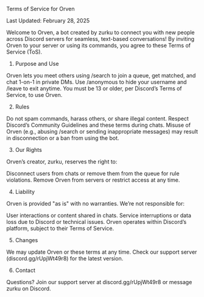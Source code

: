 Terms of Service for Orven

Last Updated: February 28, 2025

Welcome to Orven, a bot created by zurku to connect you with new people across Discord servers for seamless, text-based conversations! By inviting Orven to your server or using its commands, you agree to these Terms of Service (ToS).

1. Purpose and Use

Orven lets you meet others using /search to join a queue, get matched, and chat 1-on-1 in private DMs. Use /anonymous to hide your username and /leave to exit anytime. You must be 13 or older, per Discord’s Terms of Service, to use Orven.

2. Rules

Do not spam commands, harass others, or share illegal content.
Respect Discord’s Community Guidelines and these terms during chats.
Misuse of Orven (e.g., abusing /search or sending inappropriate messages) may result in disconnection or a ban from using the bot.

3. Our Rights

Orven’s creator, zurku, reserves the right to:

Disconnect users from chats or remove them from the queue for rule violations.
Remove Orven from servers or restrict access at any time.

4. Liability

Orven is provided "as is" with no warranties. We’re not responsible for:

User interactions or content shared in chats.
Service interruptions or data loss due to Discord or technical issues.
Orven operates within Discord’s platform, subject to their Terms of Service.

5. Changes

We may update Orven or these terms at any time. Check our support server (discord.gg/rUpjWt49r8) for the latest version.

6. Contact

Questions? Join our support server at discord.gg/rUpjWt49r8 or message zurku on Discord.
